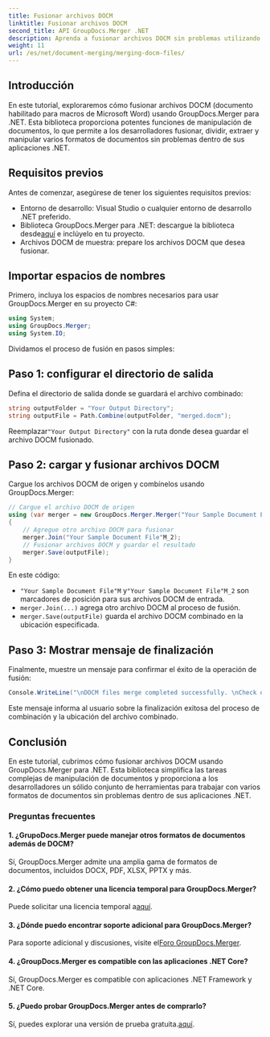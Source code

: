 ```yaml
---
title: Fusionar archivos DOCM
linktitle: Fusionar archivos DOCM
second_title: API GroupDocs.Merger .NET
description: Aprenda a fusionar archivos DOCM sin problemas utilizando GroupDocs.Merger para .NET. Manipulación de documentos simple y eficiente para aplicaciones .NET.
weight: 11
url: /es/net/document-merging/merging-docm-files/
---
```

## Introducción
En este tutorial, exploraremos cómo fusionar archivos DOCM (documento habilitado para macros de Microsoft Word) usando GroupDocs.Merger para .NET. Esta biblioteca proporciona potentes funciones de manipulación de documentos, lo que permite a los desarrolladores fusionar, dividir, extraer y manipular varios formatos de documentos sin problemas dentro de sus aplicaciones .NET.
## Requisitos previos
Antes de comenzar, asegúrese de tener los siguientes requisitos previos:
- Entorno de desarrollo: Visual Studio o cualquier entorno de desarrollo .NET preferido.
-  Biblioteca GroupDocs.Merger para .NET: descargue la biblioteca desde[aquí](https://releases.groupdocs.com/merger/net/) e inclúyelo en tu proyecto.
- Archivos DOCM de muestra: prepare los archivos DOCM que desea fusionar.
  

## Importar espacios de nombres
Primero, incluya los espacios de nombres necesarios para usar GroupDocs.Merger en su proyecto C#:
```csharp
using System; 
using GroupDocs.Merger;
using System.IO;
```

Dividamos el proceso de fusión en pasos simples:
## Paso 1: configurar el directorio de salida
Defina el directorio de salida donde se guardará el archivo combinado:
```csharp
string outputFolder = "Your Output Directory";
string outputFile = Path.Combine(outputFolder, "merged.docm");
```
 Reemplazar`"Your Output Directory"` con la ruta donde desea guardar el archivo DOCM fusionado.
## Paso 2: cargar y fusionar archivos DOCM
Cargue los archivos DOCM de origen y combínelos usando GroupDocs.Merger:
```csharp
// Cargue el archivo DOCM de origen
using (var merger = new GroupDocs.Merger.Merger("Your Sample Document File"M))
{
    // Agregue otro archivo DOCM para fusionar
    merger.Join("Your Sample Document File"M_2);
    // Fusionar archivos DOCM y guardar el resultado
    merger.Save(outputFile);
}
```
En este código:
- `"Your Sample Document File"M` y`"Your Sample Document File"M_2` son marcadores de posición para sus archivos DOCM de entrada.
- `merger.Join(...)` agrega otro archivo DOCM al proceso de fusión.
- `merger.Save(outputFile)` guarda el archivo DOCM combinado en la ubicación especificada.
## Paso 3: Mostrar mensaje de finalización
Finalmente, muestre un mensaje para confirmar el éxito de la operación de fusión:
```csharp
Console.WriteLine("\nDOCM files merge completed successfully. \nCheck output in {0}", outputFolder);
```
Este mensaje informa al usuario sobre la finalización exitosa del proceso de combinación y la ubicación del archivo combinado.

## Conclusión
En este tutorial, cubrimos cómo fusionar archivos DOCM usando GroupDocs.Merger para .NET. Esta biblioteca simplifica las tareas complejas de manipulación de documentos y proporciona a los desarrolladores un sólido conjunto de herramientas para trabajar con varios formatos de documentos sin problemas dentro de sus aplicaciones .NET.

### Preguntas frecuentes
#### 1. ¿GrupoDocs.Merger puede manejar otros formatos de documentos además de DOCM?
Sí, GroupDocs.Merger admite una amplia gama de formatos de documentos, incluidos DOCX, PDF, XLSX, PPTX y más.
#### 2. ¿Cómo puedo obtener una licencia temporal para GroupDocs.Merger?
 Puede solicitar una licencia temporal a[aquí](https://purchase.groupdocs.com/temporary-license/).
#### 3. ¿Dónde puedo encontrar soporte adicional para GroupDocs.Merger?
 Para soporte adicional y discusiones, visite el[Foro GroupDocs.Merger](https://forum.groupdocs.com/c/merger/32).
#### 4. ¿GroupDocs.Merger es compatible con las aplicaciones .NET Core?
Sí, GroupDocs.Merger es compatible con aplicaciones .NET Framework y .NET Core.
#### 5. ¿Puedo probar GroupDocs.Merger antes de comprarlo?
 Sí, puedes explorar una versión de prueba gratuita.[aquí](https://releases.groupdocs.com/).